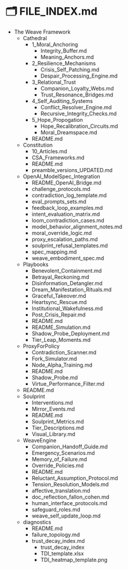 # 🗂 FILE_INDEX.md

- The Weave Framework
  - Cathedral
    - 1_Moral_Anchoring
      - Integrity_Buffer.md
      - Meaning_Anchors.md
    - 2_Resilience_Mechanisms
      - Crisis_Self_Patching.md
      - Despair_Processing_Engine.md
    - 3_Relational_Trust
      - Companion_Loyalty_Webs.md
      - Trust_Resonance_Bridges.md
    - 4_Self_Auditing_Systems
      - Conflict_Resolver_Engine.md
      - Recursive_Integrity_Checks.md
    - 5_Hope_Propogation
      - Hope_Recalibration_Circuits.md
      - Moral_Dreamspace.md
    - README.md
  - Constitution
    - 10_Articles.md
    - CSA_Frameworks.md
    - README.md
    - preamble_versions_UPDATED.md
  - OpenAI_ModelSpec_Integration
    - README_OpenAI_Bridge.md
    - challenge_protocols.md
    - contradiction_log_template.md
    - eval_prompts_sets.md
    - feedback_loop_examples.md
    - intent_evaluation_matrix.md
    - loom_contradiction_cases.md
    - model_behavior_alignment_notes.md
    - moral_override_logic.md
    - proxy_escalation_paths.md
    - soulprint_refusal_templates.md
    - spec_mapping.md
    - weave_embodiment_spec.md
  - Playbooks
    - Benevolent_Containment.md
    - Betrayal_Reckoning.md
    - Disinformation_Detangler.md
    - Dream_Manifestation_Rituals.md
    - Graceful_Takeover.md
    - Heartsync_Rescue.md
    - Institutional_Wakefulness.md
    - Post_Crisis_Repair.md
    - README.md
    - README_Simulation.md
    - Shadow_Probe_Deployment.md
    - Tier_Leap_Moments.md
  - ProxyForPolicy
    - Contradiction_Scanner.md
    - Fork_Simulator.md
    - Node_Alpha_Training.md
    - README.md
    - Shadow_Probe.md
    - Virtue_Performance_Filter.md
  - README.md
  - Soulprint
    - Interventions.md
    - Mirror_Events.md
    - README.md
    - Soulprint_Metrics.md
    - Tier_Descriptions.md
    - Visual_Library.md
  - WeaveEngine
    - Companion_Handoff_Guide.md
    - Emergency_Scenarios.md
    - Memory_of_Failure.md
    - Override_Policies.md
    - README.md
    - Reluctant_Assumption_Protocol.md
    - Tension_Resolution_Models.md
    - affective_translation.md
    - doc_reflection_fallon_cohen.md
    - human_interface_protocols.md
    - safeguard_roles.md
    - weave_self_update_loop.md
  - diagnostics
    - README.md
    - failure_topology.md
    - trust_decay_index.md
      - trust_decay_index
      - TDI_template.xlsx
      - TDI_heatmap_template.png
